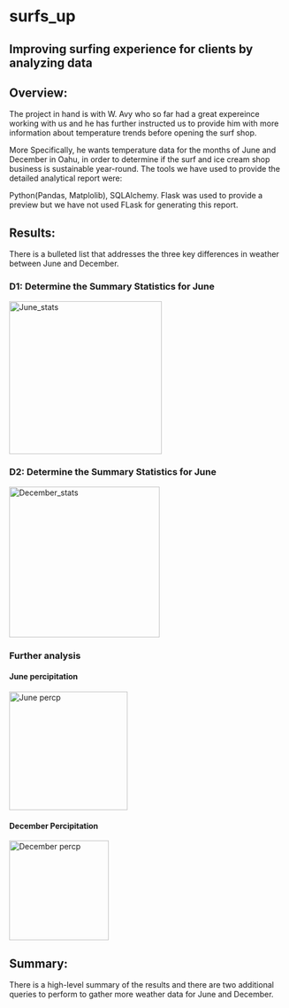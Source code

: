 # surfs_up
## Improving surfing experience for clients  by analyzing data


## Overview:

The project in hand is with W. Avy who so far had a great expereince working with us and he has further instructed us to provide him with  more information about temperature trends before opening the surf shop. 

More Specifically, he wants temperature data for the months of June and December in Oahu, in order to determine if the surf and ice cream shop business is sustainable year-round.
The tools we have used to provide the detailed analytical report were:


Python(Pandas, Matplolib), SQLAlchemy. 
Flask was used to provide a preview but we have not used FLask for generating this report.

## Results:

There is a bulleted list that addresses the three key differences in weather between June and December. 

### D1: Determine the Summary Statistics for June

<img width="276" alt="June_stats" src="https://user-images.githubusercontent.com/75267605/109105052-297f2780-76fb-11eb-98a4-e97d88cbcd05.png">

### D2: Determine the Summary Statistics for June

<img width="272" alt="December_stats" src="https://user-images.githubusercontent.com/75267605/109104851-c8575400-76fa-11eb-8653-57f6eaa7fad6.png">

### Further analysis 

#### June percipitation 
<img width="214" alt="June percp" src="https://user-images.githubusercontent.com/75267605/109177651-07ff5980-7756-11eb-893b-83d5a126b869.png">

#### December Percipitation 

<img width="180" alt="December percp" src="https://user-images.githubusercontent.com/75267605/109177825-3846f800-7756-11eb-8126-388690068c04.png">










## Summary:

There is a high-level summary of the results and there are two additional queries to perform to gather more weather data for June and December. 
